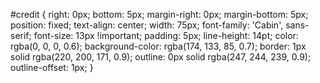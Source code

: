 #credit {
    right: 0px;
    bottom: 5px;
    margin-right: 0px;
    margin-bottom: 5px;
    position: fixed;
    text-align: center;
    width: 75px;
    font-family: 'Cabin', sans-serif;
    font-size: 13px !important;
    padding: 5px;
    line-height: 14pt;
    color: rgba(0, 0, 0, 0.6);
    background-color: rgba(174, 133, 85, 0.7);
    border: 1px solid rgba(220, 200, 171, 0.9);
    outline: 0px solid rgba(247, 244, 239, 0.9);
    outline-offset: 1px;
}

